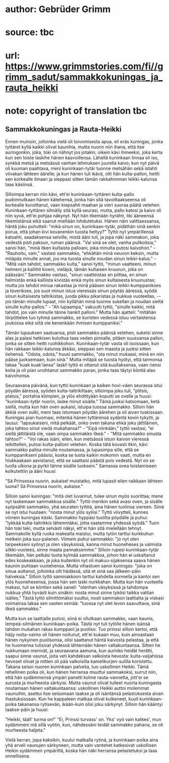 # author: Gebrüder Grimm
# source: tbc
# url: https://www.grimmstories.com/fi//grimm_sadut/sammakkokuningas_ja_rauta_heikki
# note: copyright of translation tbc

## Sammakkokuningas ja Rauta-Heikki 

Ennen muinoin, jolloinka vielä oli toivomisesta apua, eli eräs kuningas,
jonka tyttäret kyllä kaikki olivat kaunihia, mutta nuorin niin ihana,
että itse auringonkin, joka, toki on nähnyt jos jotakin, oikein kävi
ihmeeksi, joka kerta kun sen loiste laskihe hänen kasvoillensa. Lähellä
kuninkaan linnaa oli iso, synkkä metsä ja metsässä vanhan lehmuksen
juurella kaivo; kun nyt päivä oli kuuman paahtava, meni kuninkaan-tytär
tuonne metsähän sekä istahti vilvakan lähteen äärelle; ja kun hänen tuli
ikävä, otti hän kulta-pallon, heitti sen korkealle ilmaan ja sieppasi
sitten tämän rakkahimman leikki-kalunsa taas käsiinsä.

Silloimpa kerran niin kävi, ett'ei kuninkaan-tyttären kulta-pallo
pudonnutkaan hänen kätehensä, jonka hän sitä tavoittaakseensa oli
korkealle kuroittanut, vaan kiepsahti maahan ja vieri suoraa päätä
vetehen. Kuninkaan-tyttären silmäily sitä kyllä seurasi, mutta, pallo
katosi ja kaivo oli niin syvä, ett'ei pohjaa näkynyt. Nyt hän itkemään
hyrähti, itki ääneensä itkemistänsä eikä saanut mieltään lohdutetuksi.
Hänen näin valittaessansa, häntä joku puhutteli: "mikä sinun on,
kuninkaan-tytär, pidäthän sinä senkin porua, että johan kivi kovanenkin
tuosta heltyy?" Tyttö nyt ympärillensä katsahti, saadaksensa selville,
mistä ääni tuli, ja jopa näki sammakon, joka vedestä pisti paksun, ruman
päänsä. "Vai sinä se olet, vanha pulikoitsia," sanoi hän, "minä itken
kultaista palloani, joka minulta putosi kaivohon." - "Rauhoitu,
vain," vastasi sammakko, "ehkähän minä neuvon keksin, mutta mitäpäs
minulle annat, jos ma tuosta sinulle noudan sinun leikki-kalus." -
"Mitä vain tahdot, sammakko kulta," sanoi tyttö, "minun vaatteeni,
minun helmeni ja kallihit kiveni, vieläpä, tämän kultaisen kruunun, joka
on päässäni." Sammakko vastasi, "sinun vaatteistas en piittaa, en
sinun helmistäs enkä kalliista kivistäs enkä myös sinun kultaisesta
kruunustas; mutta jos tahdot minua rakastaa ja minä pääsen sinun
leikki-kumppanikses ja toverikses, jos suot minun istua vieressäs sinun
pöytäs ääressä, syödä sinun kultaisesta taltrikistas, juoda pikku
pikaristas ja nukkua vuoteellas, -- jos tämän minulle lupaat, niin
kyllähän minä tuonne sukellan ja noudan sieltä sinulle kulta-pallos." -
"Ah lupaampa," vakuutti tyttö, "sinulle kaikki, mitä tahdot, jos vain
minulle tänne hankit palloni." Mutta hän ajatteli: "mitähän
lörpöttelee tuo tyhmä sammakko, se kuristen vedessä istuu vertaistensa
joukossa eikä siitä ole kenenkään ihmisen kumppaniksi."

Tämän lupauksen saatuansa, pisti sammakko päänsä vetehen, sukelsi sinne
alas ja palasi hetkisen kuluttua taas veden pinnalle, pitäen suussansa
pallon, jonka se sitten heitti ruohikkohon. Kuninkaan-tytär vasta oli
isoissaan, kun hän rakkaan leikki-kalunsa äkkäsi, sieppasi sen maasta ja
juoksi sitten tiehensä. "Odota, odota," huusi sammakko, "ota minut
mukaasi, minä en niin pääse juoksemaan, kuin sinä." Mutta mitäpä se
tuosta hyötyi, että tarmonsa takaa "kuak kuak'iansa" laski! tyttö ei
ottanut sitä kuullaksensa, vaan riensi kotia ja oli pian unohtanut
sammakko paran, jonka taas täytyi köntiä alas kaivohonsa.

Seuraavana päivänä, kun tyttö kuninkaan ja kaiken hovi-väen seurassa
istui pöydän ääressä, syöden kulta-taltrikiltaan, silloimpa joku tuli,
"plitsis, platsis," portahia kömpien, ja ylös ehdittyään koputti se
ovelle ja huusi: "kuninkaan-tytär nuorin, laske minut sisälle." Tämä
juoksi katsomaan, ketä siellä, mutta kun hän oven aukaisi, istuipa
tuossa sammakko. Silloin hän äkkiä oven sulki, meni taas istumaan pöydän
äärehen ja oli aivan tuskissaan. Kuningas pian huomasi, mitenkä hänen
tyttärensä sydäntä kovin tykytti, ja lausui: "lapsukaiseni, mitä
pelkäät, onko oven takana ehkä joku jättiläinen, joka tahtoo sinut viedä
mukahansa?" - "Eipä niinkään," tyttö vastasi, "ei siellä jättiläistä
ole, vaan ompa sammakko ilkeä." - "Mitä sammakko sinusta tahtoo?" -
"Voi rakas isäni, eilen, kun metsässä istuin kaivon vieressä
leikittellen, putosi kulta-palloni vetehen. Koska tätä kovasti itkin,
kävi sammakko palloa minulle noutamassa, ja lupasimpa sille, että se
kumppanikseni pääsisi, koska se tuota kaikin mokomin vaati, mutta en
hiukkaakaan aavistanut, että se saattaisi päästä pois vedestä. Nyt on se
tuolla ulkona ja pyrkii tänne sisälle luokseni." Samassa ovea
toistamiseen kolkutettiin ja ääni huusi:

"Sä Prinsessa nuorin,
aukaise!
muistatko, mitä
lupasit eilen
raikkaan lähteen luona?
Sä Prinsessa nuorin,
aukaise."

Silloin sanoi kuningas: "mitä olet luvannut, tulee sinun myös
suorittaa; mene nyt laskemaan sammakkoa sisälle." Tyttö menikin sekä
avasi oven, ja sisälle syöpsähti sammakko, yhä seuraten tyttöä, aina
hänen tuolinsa viereen. Siinä se nyt istui huutaen: "nosta minut ylös
syliisi." Tyttö viivytteli, kunnes viimein kuningas käski. Sammakko
hyppäsi tuolilta pöydälle ja puhui: "lykkää kulta-taltrikkis
lähemmäksi, jotta saatamme yhdessä syödä." Tuon hän toki teki, mutta
selvästi näkyi, ett'ei hän sitä mielellään tehnyt. Sammakolle kyllä
ruoka makealta maistui, mutta tytön tarttui kurkkuhun melkein joka
suu-palanen. Viimein puhui sammakko: "jo nyt olen tarpeekseni syönyt ja
olen väsyksissä, kanna minut huoneheses ja valmista silkki-vuotees,
sinne maata pannaksemme." Silloin rupesi kuninkaan-tytär itkemään, hän
pelkäsi tuota kylmää sammakkoa, johon hän ei uskaltanut edes
koskeakkaan, ja joka kuitenkin nyt oli makuu-sijaksensa saava hänen
kauniin puhtaan vuotehensa. Mutta vihastuen sanoi kuningas: "joka on
sinua auttanut, jolloinka olit hädässä, sitä et sinä saa jälkeen-päin
halveksia." Silloin tyttö sammakkoon tarttui kahdella sormella ja
kantoi sen ylös huonehesensa, jossa hän sen laski nurkkahan. Mutta kun
hän vuoteella makasi, tuli se köntien sekä saneli: "olenhan väsyksissä
ja tahdompa nukkua yhtä hyvästi kuin sinäkin: nosta minut sinne tykösi
taikka valitan isälles." Tästä tyttö silmittömäksi suuttui, nosti
sammakon laattialta ja viskasi voimainsa takaa sen vasten seinää:
"tuossa nyt olet levon saavuttava, sinä ilkeä sammakko."

Mutta kun se laattialle putosi, siinä ei ollutkaan sammakko, vaan
kaunis, lempeä-silmäinen kuninkaan-poika. Tästä nyt tuli tytölle hänen
isänsä tahdon mukahan rakas kumppani ja puoliso. Tuo prinssi silloin
kertoi, että häijy noita-vaimo oli hänen noitunut, ett'ei kukaan muu,
kuin ainoastaan hänen nykyinen puolisonsa, olisi saattanut häntä
kaivosta pelastaa, ja että he huomenna tulisivat yhdessä lähtemään hänen
valtakuntaansa. Sitten he nukkumaan menivät, ja seuraavana aamuna, kun
aurinko heidät herätti, saapui sinne vaunut, joita veti kahdeksan
valkoista hevosta: kulta-valjahissa hevoset olivat ja niitten oli pää
valkoisilla kamelikurjen-sulilla koristettu. Takana seisoi nuoren
kuninkaan palvelia, tuo uskollinen Heikki. Tämä rehellinen poika oli,
kun hänen herransa muuttui sammakoksi, surrut niin, että hän sydämmensä
ympäri panetti kolme rauta-vannetta, jott'ei se surusta ja murheesta
särkyisi. Mutta vaunut olivat tulleet nuorta kuningasta noutamaan hänen
valtakuntaansa: uskollinen Heikki auttoi molemmat vaunuihin, asettui
itse seisomaan taakse ja oli isäntänsä pelastuksesta aivan
ihastuksissaan. Kun he kappaleen matkaa olivat kulkeneet, kuuli
kuninkaan-poika takanansa rytisevän, ikään-kuin olisi joku särkynyt.
Silloin hän kääntyi taakse-päin ja huusi:

"Heikki, tääll' turma on!"
"Ei, Prinssi turvass' on.
Yks' vyö vain katkes', mun sydämmeni
mä sillä vyötin, kun, nähdessäni
teidät sammakko pahana,
se oli murheesta haljeta."

Vielä kerran, jopa kaksikin, kuului matkalla rytinä, ja kuninkaan-poika
aina yhä arveli vaunujen särkyneen, mutta vain vantehet katkesivat
uskollisen Heikin sydämmen ympäriltä, koska hän näki herransa
pelastetuksi ja taas onnellisena.
